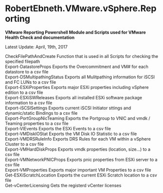 # RobertEbneth.VMware.vSphere.Reporting

**VMware Reporting Powershell Module and Scripts
used for VMware Health Check and documentation**

Latest Update: April, 19th, 2017

CheckFilePathAndCreate		Function that is used in all Scripts for checking the specified filepath  
Export-DatastoreProps		Exports the Overcommitment and VM# for each datastore to a csv file  
Export-DSMultipathingStatus	Exports all Mulitpathing information for iSCSI and FC LUNs to a csv file  
Export-ESXiProperties		Exports major ESXi properties including vSphere edition to a csv file  
Export-ESXiSWReleases		Exports all installed ESXi software package information to a csv file  
Export-iSCSISettings		Exports current iSCSI Initiator sttings and dynamic/static Bindings to a csv file  
Export-PortGroupNicTeaming	Exports the Portgroup to VNIC and vmdk / Teaming properties to a csv file  
Export-VIEvents				Exports the ESXi Events to a csv file  
Export-VMDiskIOStat			Exports the VM Disk IO Statistic to a csv file  
Export-VMDRSRuleInfo		Exports DRS Rules for each VM within a vSphere Cluster to a csv file  
Export-VMHardDiskProps		Exports vmdk properties (location, size...) to a csv file  
Export-VMNetworkPNICProps	Exports pnic properties from ESXi server to a csv file  
Export-VMProperties			Exports major important VM Properties to a csv file  
Get-ESXiScratchLocation		Exports the current ESXi Scratch location to a csv file  
Get-vCenterLicensing		Gets the registerd vCenter licenses  